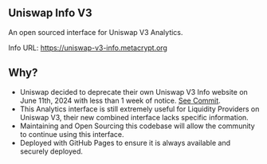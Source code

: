 ## Uniswap Info V3

An open sourced interface for Uniswap V3 Analytics.

Info URL: https://uniswap-v3-info.metacrypt.org

## Why?

- Uniswap decided to deprecate their own Uniswap V3 Info website on June 11th, 2024 with less than 1 week of notice. [See Commit](https://github.com/Uniswap/v3-info/commit/43e5b31f1a8a2e47137dd7d08398be7043ccaf98).
- This Analytics interface is still extremely useful for Liquidity Providers on Uniswap V3, their new combined interface lacks specific information.
- Maintaining and Open Sourcing this codebase will allow the community to continue using this interface.
- Deployed with GitHub Pages to ensure it is always available and securely deployed.
